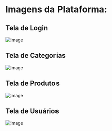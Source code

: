 # Imagens da Plataforma:

## Tela de Login

![image](https://github.com/user-attachments/assets/4c51bc47-457d-44fc-8f48-ab0d23c2f346)

## Tela de Categorias

![image](https://github.com/user-attachments/assets/6f13a02f-9a23-4b97-8e07-69ffd5bcaf5c)

## Tela de Produtos

![image](https://github.com/user-attachments/assets/3931b66d-5d2f-4385-b1f0-3cb2bc6e91cd)

## Tela de Usuários

![image](https://github.com/user-attachments/assets/b293ee1d-8617-4d58-a71e-55fb61eb75ee)

